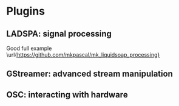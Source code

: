 Plugins
=======

LADSPA: signal processing
-------------------------

Good full example \url{https://github.com/mkpascal/mk_liquidsoap_processing}

GStreamer: advanced stream manipulation
---------------------------------------

OSC: interacting with hardware
------------------------------

